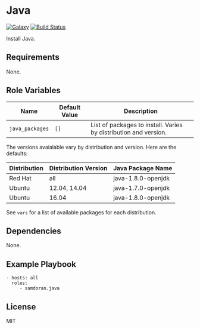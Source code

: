 Java
=========
[![Galaxy](https://img.shields.io/badge/galaxy-samdoran.java-blue.svg?style=flat)](https://galaxy.ansible.com/samdoran/java)
[![Build Status](https://travis-ci.org/samdoran/ansible-role-java.svg?branch=master)](https://travis-ci.org/samdoran/ansible-role-java)

Install Java.

Requirements
------------

None.

Role Variables
--------------

| Name              | Default Value       | Description          |
|-------------------|---------------------|----------------------|
| `java_packages` | `[]` | List of packages to install. Varies by distribution and version.  |

The versions avaialable vary by distribution and version. Here are the defaults:

| Distribution              | Distribution Version       | Java Package Name          |
|-------------------|---------------------|----------------------|
| Red Hat | all | java-1.8.0-openjdk |
| Ubuntu | 12.04, 14.04 | java-1.7.0-openjdk |
| Ubuntu | 16.04 | java-1.8.0-openjdk |

See `vars` for a list of available packages for each distribution.

Dependencies
------------

None.

Example Playbook
----------------

    - hosts: all
      roles:
         - samdoran.java

License
-------

MIT
